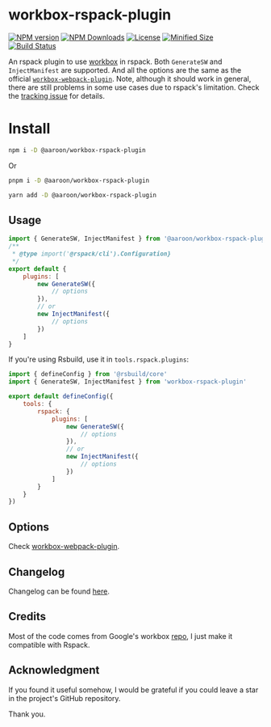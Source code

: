 # workbox-rspack-plugin

[![NPM version][npm-image]][npm-url] [![NPM Downloads][npm-download]][npm-url] [![License][license]][license-url] [![Minified Size][minified-size]][npm-url] [![Build Status][build-status]][github-actions]

An rspack plugin to use [workbox](https://developer.chrome.com/docs/workbox) in rspack. Both `GenerateSW` and `InjectManifest` are supported. And all the options are the same as the official [`workbox-webpack-plugin`](https://developer.chrome.com/docs/workbox/modules/workbox-webpack-plugin). Note, although it should work in general, there are still problems in some use cases due to rspack's limitation. Check the [tracking issue](https://github.com/Clarkkkk/workbox-rspack-plugin/issues/1) for details.

# Install

```sh
npm i -D @aaroon/workbox-rspack-plugin
```

Or

```sh
pnpm i -D @aaroon/workbox-rspack-plugin
```

```sh
yarn add -D @aaroon/workbox-rspack-plugin
```

## Usage

```js
import { GenerateSW, InjectManifest } from '@aaroon/workbox-rspack-plugin'
/**
 * @type import('@rspack/cli').Configuration}
 */
export default {
    plugins: [
        new GenerateSW({
            // options
        }),
        // or
        new InjectManifest({
            // options
        })
    ]
}
```

If you're using Rsbuild, use it in `tools.rspack.plugins`:

```js
import { defineConfig } from '@rsbuild/core'
import { GenerateSW, InjectManifest } from 'workbox-rspack-plugin'

export default defineConfig({
    tools: {
        rspack: {
            plugins: [
                new GenerateSW({
                    // options
                }),
                // or
                new InjectManifest({
                    // options
                })
            ]
        }
    }
})
```

## Options

Check [workbox-webpack-plugin](https://developer.chrome.com/docs/workbox/modules/workbox-webpack-plugin).

## Changelog

Changelog can be found [here](https://github.com/Clarkkkk/workbox-rspack-plugin/blob/main/CHANGELOG.md).

## Credits

Most of the code comes from Google's workbox [repo](https://github.com/GoogleChrome/workbox), I just make it compatible with Rspack.

## Acknowledgment

If you found it useful somehow, I would be grateful if you could leave a star in the project's GitHub repository.

Thank you.

[npm-url]: https://www.npmjs.com/package/@aaroon/workbox-rspack-plugin
[npm-image]: https://badge.fury.io/js/@aaroon/workbox-rspack-plugin.svg
[npm-download]: https://img.shields.io/npm/dw/@aaroon/workbox-rspack-plugin
[license]: https://img.shields.io/github/license/Clarkkkk/workbox-rspack-plugin
[license-url]: https://github.com/Clarkkkk/workbox-rspack-plugin/blob/main/LICENSE.md
[minified-size]: https://img.shields.io/bundlephobia/min/workbox-rspack-plugin
[build-status]: https://img.shields.io/github/actions/workflow/status/Clarkkkk/workbox-rspack-plugin/.github%2Fworkflows%2Fpublish.yml
[github-actions]: https://github.com/Clarkkkk/workbox-rspack-plugin/actions
